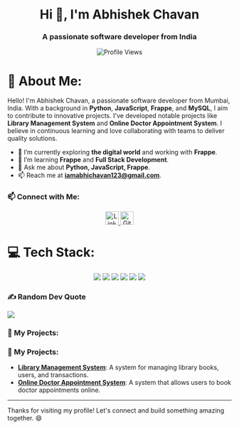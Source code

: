 <h1 align="center">Hi 👋, I'm Abhishek Chavan</h1>
<h3 align="center">A passionate software developer from India</h3>

<p align="center">
  <img src="https://komarev.com/ghpvc/?username=abhichavan&label=Profile%20Views&color=brightgreen&style=flat" alt="Profile Views" />
</p>

# 💫 About Me:
Hello! I'm Abhishek Chavan, a passionate software developer from Mumbai, India. With a background in **Python**, **JavaScript**, **Frappe**, and **MySQL**, I aim to contribute to innovative projects. I've developed notable projects like **Library Management System** and **Online Doctor Appointment System**. I believe in continuous learning and love collaborating with teams to deliver quality solutions.

- 🔭 I’m currently exploring **the digital world** and working with **Frappe**.
- 🌱 I’m learning **Frappe** and **Full Stack Development**.
- 💬 Ask me about **Python, JavaScript, Frappe**.
- 📫 Reach me at **iamabhichavan123@gmail.com**.

### 📫 Connect with Me:
<p align="center">
  <a href="https://linkedin.com/in/abhichavan" target="blank">
    <img src="www.linkedin.com/in/abhishek-chavan-83a6aa28a" alt="LinkedIn" height="30" />
  </a>
  <a href="https://github.com/abhichavan" target="blank">
    <img src="https://github.com/abhishek-chavan-01" alt="GitHub" height="30" />
  </a>
</p>

# 💻 Tech Stack:
<p align="center">
  <img src="https://img.shields.io/badge/python-3670A0?style=for-the-badge&logo=python&logoColor=ffdd54" />
  <img src="https://img.shields.io/badge/javascript-%23323330.svg?style=for-the-badge&logo=javascript&logoColor=%23F7DF1E" />
  <img src="https://img.shields.io/badge/mysql-%2300f.svg?style=for-the-badge&logo=mysql&logoColor=white" />
  <img src="https://img.shields.io/badge/html5-%23E34F26.svg?style=for-the-badge&logo=html5&logoColor=white" />
  <img src="https://img.shields.io/badge/css3-%231572B6.svg?style=for-the-badge&logo=css3&logoColor=white" />
  <img src="https://img.shields.io/badge/frappe-%230073B1.svg?style=for-the-badge&logo=frappe&logoColor=white" />
</p>


### ✍️ Random Dev Quote
![](https://quotes-github-readme.vercel.app/api?type=horizontal&theme=radical)

### 📝 My Projects:
### 📝 My Projects:
- [**Library Management System**](#): A system for managing library books, users, and transactions.
- [**Online Doctor Appointment System**](https://github.com/abhishek-chavan-01/Doctor-Appointment-App): A system that allows users to book doctor appointments online.


---

Thanks for visiting my profile! Let's connect and build something amazing together. 😄
